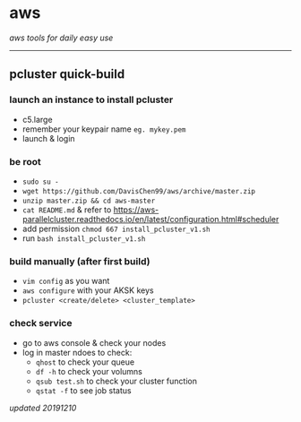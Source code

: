 # aws
*aws tools for daily easy use*
***

## pcluster quick-build

### launch an instance to install pcluster
- c5.large
- remember your keypair name `eg. mykey.pem`
- launch & login

### be root
- `sudo su -`
- `wget https://github.com/DavisChen99/aws/archive/master.zip`
- `unzip master.zip && cd aws-master`
- `cat README.md` & refer to https://aws-parallelcluster.readthedocs.io/en/latest/configuration.html#scheduler
- add permission `chmod 667 install_pcluster_v1.sh`
- run `bash install_pcluster_v1.sh`

### build manually (after first build)
- `vim config` as you want
- `aws configure` with your AKSK keys
- `pcluster <create/delete> <cluster_template>`

### check service
- go to aws console & check your nodes
- log in master ndoes to check:
  * `qhost` to check your queue
  * `df -h` to check your volumns
  * `qsub test.sh` to check your cluster function
  * `qstat -f` to see job status

*updated 20191210*
